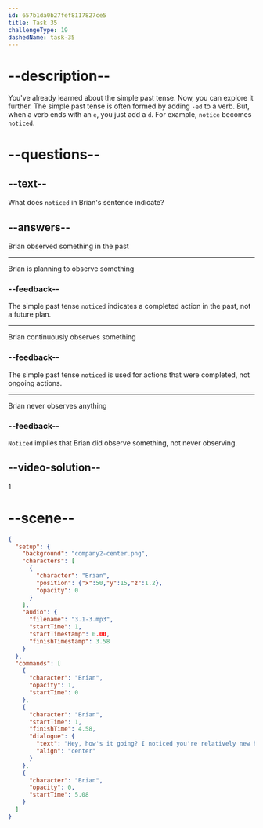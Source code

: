 ```yaml
---
id: 657b1da0b27fef8117827ce5
title: Task 35
challengeType: 19
dashedName: task-35
---
```


<!-- (Audio) Brian: Hey, how's it going? I noticed you're relatively new here. What's your background in tech? -->

# --description--

You've already learned about the simple past tense. Now, you can explore it further. The simple past tense is often formed by adding `-ed` to a verb. But, when a verb ends with an `e`, you just add a `d`. For example, `notice` becomes `noticed`.

# --questions--

## --text--

What does `noticed` in Brian's sentence indicate?

## --answers--

Brian observed something in the past

---

Brian is planning to observe something

### --feedback--

The simple past tense `noticed` indicates a completed action in the past, not a future plan.

---

Brian continuously observes something

### --feedback--

The simple past tense `noticed` is used for actions that were completed, not ongoing actions.

---

Brian never observes anything

### --feedback--

`Noticed` implies that Brian did observe something, not never observing.

## --video-solution--

1

# --scene--

```json
{
  "setup": {
    "background": "company2-center.png",
    "characters": [
      {
        "character": "Brian",
        "position": {"x":50,"y":15,"z":1.2},
        "opacity": 0
      }
    ],
    "audio": {
      "filename": "3.1-3.mp3",
      "startTime": 1,
      "startTimestamp": 0.00,
      "finishTimestamp": 3.58
    }
  },
  "commands": [
    {
      "character": "Brian",
      "opacity": 1,
      "startTime": 0
    },
    {
      "character": "Brian",
      "startTime": 1,
      "finishTime": 4.58,
      "dialogue": {
        "text": "Hey, how's it going? I noticed you're relatively new here.",
        "align": "center"
      }
    },
    {
      "character": "Brian",
      "opacity": 0,
      "startTime": 5.08
    }
  ]
}
```
